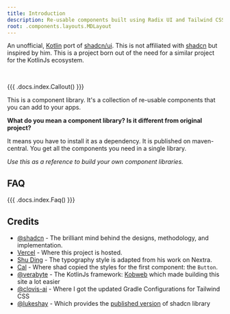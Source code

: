 ```yaml
---
title: Introduction
description: Re-usable components built using Radix UI and Tailwind CSS.
root: .components.layouts.MDLayout
---
```


An unofficial, [Kotlin](https://kotlinlang.org/) port of [shadcn/ui](https://ui.shadcn.com). This is not affiliated with [shadcn](https://twitter.com/shadcn) but inspired by him. This is a project born out of the need for a similar project for the KotlinJs ecosystem.

<br>

{{{ .docs.index.Callout() }}}

This is a component library. It's a collection of re-usable components that you can add to your apps.

**What do you mean a component library? Is it different from original project?**

It means you have to install it as a dependency. It is published on maven-central. You get all the components you need in a single library.

_Use this as a reference to build your own component libraries._

## FAQ

{{{ .docs.index.Faq() }}}

## Credits

- [@shadcn](https://twitter.com/shadcn) - The brilliant mind behind the designs, methodology, and implementation.
- [Vercel](https://vercel.com) - Where this project is hosted.
- [Shu Ding](https://shud.in) - The typography style is adapted from his work on Nextra.
- [Cal](https://cal.com) - Where shad copied the styles for the first component: the `Button`.
- [@verabyte](https://github.com/varabyte/kobweb) - The KotlinJs framework: [Kobweb](https://github.com/varabyte/kobweb) which made building this site a lot easier
- [@clovis-ai](https://gitlab.com/clovis-ai) - Where I got the updated Gradle Configurations for Tailwind CSS
- [@lukeshay](https://github.com/lukeshay) - Which provides the [published version](https://github.com/lukeshay/ui) of shadcn library

